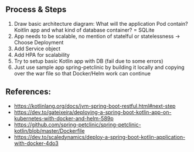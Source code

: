 ## Process & Steps
1. Draw basic architecture diagram: What will the application Pod contain? Koitlin app and what kind of database container? = SQLite
2. App needs to be scalable, no mention of statelful or statelessness -> Choose Deployment
3. Add Service object
4. Add HPA for scalability
5. Try to setup basic Kotlin app with DB (fail due to some errors)
6. Just use sample app spring-petclinic by building it locally and copying over the war file so that Docker/Helm work can continue


## References:
- https://kotlinlang.org/docs/jvm-spring-boot-restful.html#next-step
- https://dev.to/gateixeira/deploying-a-spring-boot-kotlin-app-on-kubernetes-with-docker-and-helm-589p
- https://github.com/spring-petclinic/spring-petclinic-kotlin/blob/master/Dockerfile
- https://dev.to/scaledynamics/deploy-a-spring-boot-kotlin-application-with-docker-4do3


